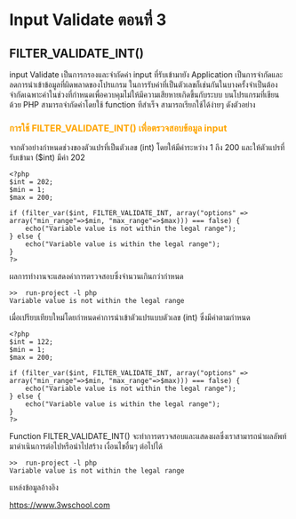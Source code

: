 # Input Validate ตอนที่ 3
##  FILTER_VALIDATE_INT()


input Validate  เป็นการกรองและจำกัดค่า input ที่รับเข้ามายัง Application เป็นการจำกัดและลดการนำเข้าข้อมูลที่ผิดพลาดของโปรแกรม ในการรับค่าที่เป็นตัวเลขก็เช่นกันในบางครั้งจำเป็นต้องจำกัดเฉพาะค่าในช่วงที่กำหนดเพื่อควบคุมไม่ให้มีความเสียหายเกิดขึ้นกับระบบ 
บนโปรแกรมที่เขียนด้วย PHP สามารถจำกัดค่าโดยใช้ function ทีสำเร็จ สามารถเรียกใช้ได้ง่ายๆ ดังตัวอย่าง

### <span style="color: orange">  การใช้ FILTER_VALIDATE_INT() เพื่อตรวจสอบข้อมูล input   </span>

จากตัวอย่างกำหนดช่วงของตัวแปรที่เป็นตัวเลข (int) โดยให้มีค่าระหว่าง 1 ถึง 200 และให้ตัวแปรที่รับเข้ามา ($int) มีค่า 202
```
<?php
$int = 202;
$min = 1;
$max = 200;

if (filter_var($int, FILTER_VALIDATE_INT, array("options" => array("min_range"=>$min, "max_range"=>$max))) === false) {
    echo("Variable value is not within the legal range");
} else {
    echo("Variable value is within the legal range");
}
?>
```

ผลการทำงานจะแสดงค่าการตรวจสอบซึ่งจำนวนเกินกว่ากำหนด
```
>>  run-project -l php
Variable value is not within the legal range

```

เมื่อเปรียบเทียบใหม่โดยกำหนดค่าการนำเข้าตัวแปรแบบตัวเลข (int) ซึ่งมีค่าตามกำหนด
```
<?php
$int = 122;
$min = 1;
$max = 200;

if (filter_var($int, FILTER_VALIDATE_INT, array("options" => array("min_range"=>$min, "max_range"=>$max))) === false) {
    echo("Variable value is not within the legal range");
} else {
    echo("Variable value is within the legal range");
}
?>
```

Function FILTER_VALIDATE_INT() จะทำการตรวจสอบและแสดงผลซึ่งเราสามารถนำผลลัพท์ มาดำเนินการต่อไปหรือนำไปสร้าง
เงื่อนไขอื่นๆ ต่อไปได้
```
>>  run-project -l php
Variable value is not within the legal range
```

แหล่งข้อมูลอ้างอิง

https://www.3wschool.com
